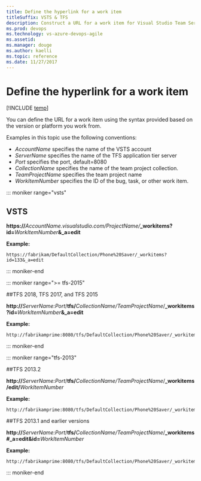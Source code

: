 ```yaml
---
title: Define the hyperlink for a work item
titleSuffix: VSTS & TFS
description: Construct a URL for a work item for Visual Studio Team Services & Team Foundation Server 
ms.prod: devops
ms.technology: vs-azure-devops-agile    
ms.assetid:  
ms.manager: douge
ms.author: kaelli
ms.topic: reference
ms.date: 11/27/2017  
---
```




# Define the hyperlink for a work item 

[!INCLUDE [temp](../_shared/version-vsts-tfs-all-versions.md)]

You can define the URL for a work item using the syntax provided based on the version or platform you work from. 

Examples in this topic use the following conventions:

-   *AccountName* specifies the name of the VSTS account  
-   *ServerName* specifies the name of the TFS application tier server   
-   *Port* specifies the port, default=8080
-   *CollectionName* specifies the name of the team project collection.
-   *TeamProjectName* specifies the team project name
-   *WorkItemNumber* specifies the ID of the bug, task, or other work item.
 

::: moniker range="vsts"  

## VSTS

<b>https://</b>*AccountName.visualstudio.com/ProjectName/*<b>_workitems?id=</b>*WorkItemNumber*<b>&_a=edit</b>

**Example:** 

```
https://fabrikam/DefaultCollection/Phone%20Saver/_workitems?id=133&_a=edit
```  

::: moniker-end  

::: moniker range=">= tfs-2015"  

##TFS 2018, TFS 2017, and TFS 2015

<b>http://</b>*ServerName:Port*/<b>tfs/</b>*CollectionName/TeamProjectName*/<b>_workitems?id=</b>*WorkItemNumber*<b>&_a=edit</b>

**Example:** 
```  
http://fabrikamprime:8080/tfs/DefaultCollection/Phone%20Saver/_workitems/133&_a=edit
```  

::: moniker-end  

::: moniker range="tfs-2013"  

##TFS 2013.2

<b>http://</b>*ServerName:Port*/<b>tfs/</b>*CollectionName/TeamProjectName*/<b>_workitems/edit/</b>*WorkItemNumber*

**Example:**
```
http://fabrikamprime:8080/tfs/DefaultCollection/Phone%20Saver/_workitems/edit/133
```

##TFS 2013.1 and earlier versions

<b>http://</b>*ServerName:Port*/<b>tfs/</b>*CollectionName/TeamProjectName*/<b>_workitems#_a=edit&id=</b>*WorkItemNumber*  


**Example:**
```
http://fabrikamprime:8080/tfs/DefaultCollection/Phone%20Saver/_workitems#_a=edit&id=133
```


::: moniker-end  

